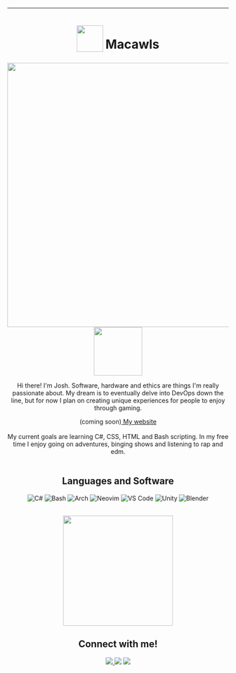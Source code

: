 
<!---
Macawls/Macawls is a ✨ special ✨ repository because its `README.md` (this file) appears on your GitHub profile.
You can click the Preview link to take a look at your changes.
--->
***
<div align="center">
<h1>
  <sub>
    <img src="https://avatars.githubusercontent.com/u/80009513?v=4" height="60">
  </sub>
  Macawls
</h1>
<img src="https://raw.githubusercontent.com/Macawls/Macawls/main/render-compressed.jpg" align="right" width="600px">
<img src='https://i.imgur.com/iEAFD5W.gif' width='110px'>
<br>
<p>
  Hi there! I'm Josh. Software, hardware and ethics are things I'm really passionate about. My dream is to eventually delve into DevOps down the line, but for now I plan on creating unique experiences for people to enjoy through gaming.
  
  (coming soon)<a href='in development'> My website </a>
<br>
<br>
My current goals are learning C#, CSS, HTML and Bash scripting. In my free time I enjoy going on adventures, binging shows and listening to rap and edm.
<br>
<br>
<h2>
  Languages and Software 
</h2>
<img alt="C#" src="https://img.shields.io/badge/c%23-%23239120.svg?style=for-the-badge&logo=c-sharp&logoColor=white"/>
<img alt="Bash" src="https://img.shields.io/badge/Bash-%23121011.svg?style=for-the-badge&logo=gnu-bash&logoColor=white"/>
<img alt="Arch" src="https://img.shields.io/badge/Arch%20Linux-1793D1?logo=arch-linux&logoColor=fff&style=for-the-badge"/>
<img alt="Neovim" src="https://img.shields.io/badge/NeoVim-%2357A143.svg?&style=for-the-badge&logo=neovim&logoColor=white"/>
<img alt="VS Code" src="https://img.shields.io/badge/Visual%20Studio%20Code-0078d7.svg?style=for-the-badge&logo=visual-studio-code&logoColor=white"/>
<img alt="Unity" img href="asdsad" src="https://img.shields.io/badge/unity-%23000000.svg?style=for-the-badge&logo=unity&logoColor=white"/>
<img alt="Blender" src="https://img.shields.io/badge/blender-%23F5792A.svg?style=for-the-badge&logo=blender&logoColor=white"/><br>
</br>
<p align="center"><img width="250" src="https://i.imgur.com/5gGBMfV.png"></p>
<h2>
  Connect with me!
</h2>
<a href="https://steamcommunity.com/id/macawls/">
<img src="https://img.shields.io/badge/My_Steam-%23000000.svg?style=for-the-badge&logo=steam&logoColor=white)">
</a>
<img src="https://img.shields.io/badge/Macawls-0843-%237289DA.svg?style=for-the-badge&logo=discord&logoColor=white">
<img src="https://img.shields.io/badge/joshua.macauley@tutanota.com-840010?style=for-the-badge&logo=Tutanota&logoColor=white">
</div>
